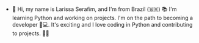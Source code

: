 - 👋 Hi, my name is Larissa Serafim, and I'm from Brazil (:brazil:) 
📚 I'm learning Python and working on projects. I'm on the path to becoming a developer 🐍💻. It's exciting and I love coding in Python and contributing to projects. 🚀😊

<!---
LariSerafim/LariSerafim is a ✨ special ✨ repository because its `README.md` (this file) appears on your GitHub profile.
You can click the Preview link to take a look at your changes.
--->
